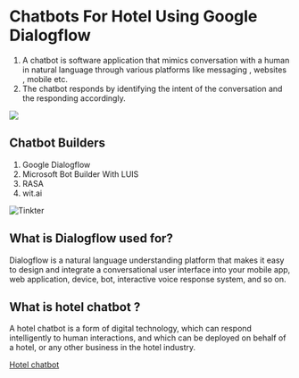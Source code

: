 # Chatbots For Hotel Using Google Dialogflow

1. A chatbot is software application that mimics conversation with a human in natural language through various platforms like messaging , websites , mobile etc.
2. The chatbot responds by identifying the intent of the conversation and the responding accordingly.

[![](https://img.youtube.com/vi/VID/0.jpg)](https://youtu.be/TJL4duMUe18)

## Chatbot Builders
1. Google Dialogflow
2. Microsoft Bot Builder With LUIS
3. RASA
4. wit.ai

![Tinkter](https://www.mirai.com/files/2018/10/1.-Chatbot-G%C3%BCelcom.png)

## What is Dialogflow used for?
Dialogflow is a natural language understanding platform that makes it easy to design and integrate a conversational user interface into your mobile app, web application, device, bot, interactive voice response system, and so on.

## What is hotel chatbot ? 
A hotel chatbot is a form of digital technology, which can respond intelligently to human interactions, and which can be deployed on behalf of a hotel, or any other business in the hotel industry.

[Hotel chatbot](https://amogh9594.gitlab.io/hotel-chatbots-dialogflow/)
